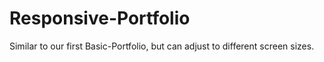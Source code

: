 # Responsive-Portfolio
Similar to our first Basic-Portfolio, but can adjust to  different screen sizes.
